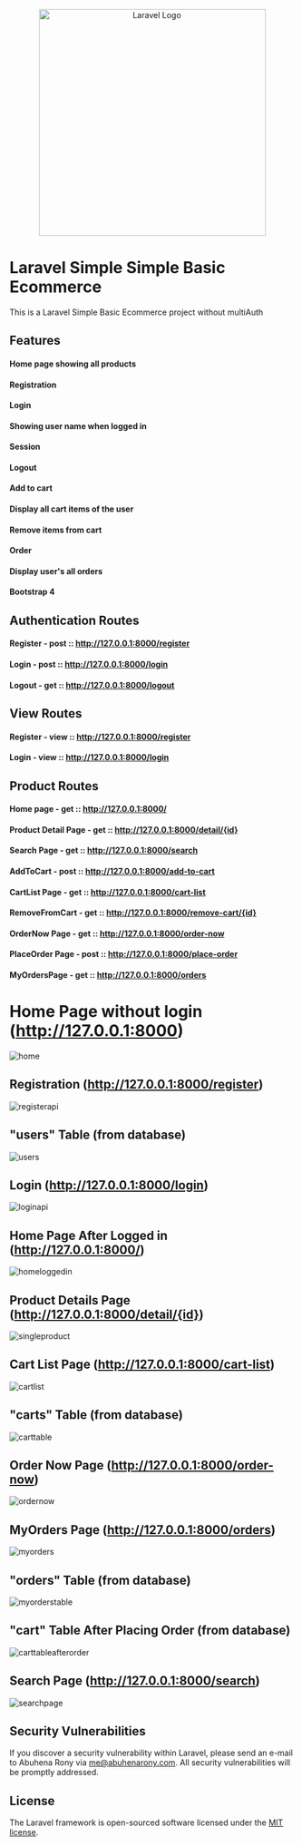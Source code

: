 <p align="center"><a href="https://laravel.com" target="_blank"><img src="https://raw.githubusercontent.com/laravel/art/master/logo-lockup/5%20SVG/2%20CMYK/1%20Full%20Color/laravel-logolockup-cmyk-red.svg" width="400" alt="Laravel Logo"></a></p>

# Laravel Simple Simple Basic Ecommerce

<p>This is a Laravel Simple Basic Ecommerce project without multiAuth</p>

## Features
#### Home page showing all products
#### Registration
#### Login
#### Showing user name when logged in
#### Session
#### Logout
#### Add to cart
#### Display all cart items of the user
#### Remove items from cart
#### Order
#### Display user's all orders
#### Bootstrap 4


## Authentication Routes
#### Register - post :: http://127.0.0.1:8000/register
#### Login - post :: http://127.0.0.1:8000/login
#### Logout - get :: http://127.0.0.1:8000/logout

## View Routes
#### Register - view :: http://127.0.0.1:8000/register
#### Login - view :: http://127.0.0.1:8000/login

## Product Routes
#### Home page - get :: http://127.0.0.1:8000/
#### Product Detail Page - get :: http://127.0.0.1:8000/detail/{id}
#### Search Page - get :: http://127.0.0.1:8000/search
#### AddToCart - post :: http://127.0.0.1:8000/add-to-cart
#### CartList Page - get :: http://127.0.0.1:8000/cart-list
#### RemoveFromCart - get :: http://127.0.0.1:8000/remove-cart/{id}
#### OrderNow Page - get :: http://127.0.0.1:8000/order-now
#### PlaceOrder Page - post :: http://127.0.0.1:8000/place-order
#### MyOrdersPage - get :: http://127.0.0.1:8000/orders

# Home Page without login (http://127.0.0.1:8000)
![home](https://github.com/EngrAbuhena/laravel-simple-ecommerce/blob/photos/photos/0.home-page.png?raw=true)

## Registration (http://127.0.0.1:8000/register)
![registerapi](https://github.com/EngrAbuhena/laravel-simple-ecommerce/blob/photos/photos/1.register.png?raw=true)

## "users" Table (from database)
![users](https://github.com/EngrAbuhena/laravel-simple-ecommerce/blob/photos/photos/2.user-added-into-database.png?raw=true)

## Login (http://127.0.0.1:8000/login)
![loginapi](https://github.com/EngrAbuhena/laravel-simple-ecommerce/blob/photos/photos/3.login.png?raw=true)

## Home Page After Logged in (http://127.0.0.1:8000/)
![homeloggedin](https://github.com/EngrAbuhena/laravel-simple-ecommerce/blob/photos/photos/4.home-page-loggedin.png?raw=true)

## Product Details Page (http://127.0.0.1:8000/detail/{id})
![singleproduct](https://github.com/EngrAbuhena/laravel-simple-ecommerce/blob/photos/photos/5.product-page.png?raw=true)

## Cart List Page (http://127.0.0.1:8000/cart-list)
![cartlist](https://github.com/EngrAbuhena/laravel-simple-ecommerce/blob/photos/photos/6.cart-list.png?raw=true)

## "carts" Table (from database)
![carttable](https://github.com/EngrAbuhena/laravel-simple-ecommerce/blob/photos/photos/6.1.cart-list-database.png?raw=true)

## Order Now Page (http://127.0.0.1:8000/order-now)
![ordernow](https://github.com/EngrAbuhena/laravel-simple-ecommerce/blob/photos/photos/7.order-now-page.png?raw=true)

## MyOrders Page (http://127.0.0.1:8000/orders)
![myorders](https://github.com/EngrAbuhena/laravel-simple-ecommerce/blob/photos/photos/9.myorders-page.png?raw=true)

## "orders" Table (from database)
![myorderstable](https://github.com/EngrAbuhena/laravel-simple-ecommerce/blob/photos/photos/10.myorders-database.png?raw=true)

## "cart" Table After Placing Order (from database)
![carttableafterorder](https://github.com/EngrAbuhena/laravel-simple-ecommerce/blob/photos/photos/11.after-order-cart-table.png?raw=true)

## Search Page (http://127.0.0.1:8000/search)
![searchpage](https://github.com/EngrAbuhena/laravel-simple-ecommerce/blob/photos/photos/8.search-page.png?raw=true)

## Security Vulnerabilities

If you discover a security vulnerability within Laravel, please send an e-mail to Abuhena Rony via [me@abuhenarony.com](mailto:me@abuhenarony.com). All security vulnerabilities will be promptly addressed.

## License

The Laravel framework is open-sourced software licensed under the [MIT license](https://opensource.org/licenses/MIT).

